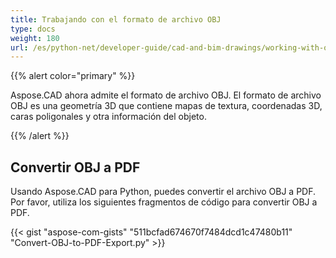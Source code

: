 ```yaml
---
title: Trabajando con el formato de archivo OBJ
type: docs
weight: 180
url: /es/python-net/developer-guide/cad-and-bim-drawings/working-with-obj-file-format/
---
```


{{% alert color="primary" %}}

Aspose.CAD ahora admite el formato de archivo OBJ. El formato de archivo OBJ es una geometría 3D que contiene mapas de textura, coordenadas 3D, caras poligonales y otra información del objeto.

{{% /alert %}}

## **Convertir OBJ a PDF**

Usando Aspose.CAD para Python, puedes convertir el archivo OBJ a PDF. Por favor, utiliza los siguientes fragmentos de código para convertir OBJ a PDF.

{{< gist "aspose-com-gists" "511bcfad674670f7484dcd1c47480b11" "Convert-OBJ-to-PDF-Export.py" >}}
